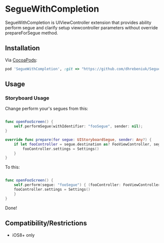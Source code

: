 # SegueWithCompletion

SegueWithCompletion is UIViewController extension that provides ability perform segue and clarify setup viewcontroller parameters without override prepareForSegue method.

## Installation
Via [CocoaPods](http://cocoapods.org):
```ruby
pod 'SegueWithCompletion', :git => "https://github.com/dhrebeniuk/SegueWithCompletion.git"

```

## Usage

### Storyboard Usage

Change perform your's segues from this:

```swift

func openFooScreen() {
    self.performSegue(withIdentifier: "fooSegue", sender: nil);
}

override func prepare(for segue: UIStoryboardSegue, sender: Any?) {
    if let fooController = segue.destination as? FooViewController, segue.identifier == "fooSegue" {
        fooController.settings = Settings()
    }
}


```

To this:

```swift

func openFooScreen() {
    self.perform(segue: "fooSegue") { (fooController: FooViewController) in
	fooController.settings = Settings()
    }
}

```

Done!

## Compatibility/Restrictions
* iOS8+ only
